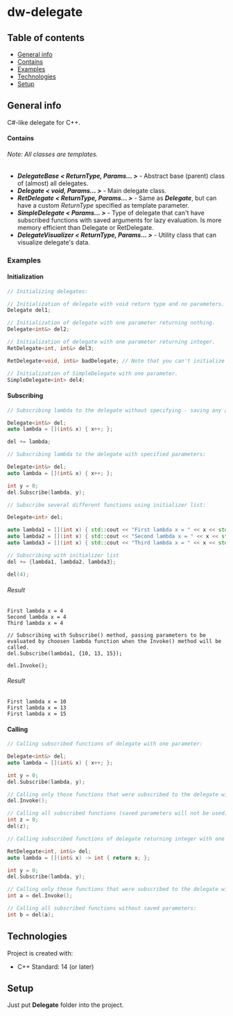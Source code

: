 # dw-delegate
## Table of contents
* [General info](#general-info)
* [Contains](#contains)
* [Examples](#examples)
* [Technologies](#technologies)
* [Setup](#setup)

## General info
C#-like delegate for C++.

#### Contains
###### Note: All classes are templates.
* ***DelegateBase < ReturnType, Params... >***          -   Abstract base (parent) class of (almost) all delegates.
* ***Delegate < void, Params... >***                    -   Main delegate class.
* ***RetDelegate < ReturnType, Params... >***           -   Same as ***Delegate***, but can have a custom *ReturnType* specified as template parameter.
* ***SimpleDelegate < Params... >***                    -   Type of delegate that can't have subscribed functions with saved arguments for lazy evaluation. Is more memory efficient than Delegate or RetDelegate.
* ***DelegateVisualizer < ReturnType, Params... >***    -   Utility class that can visualize delegate's data.

### Examples
#### Initialization
```cpp
// Initializing delegates:

// Initialization of delegate with void return type and no parameters.
Delegate del1;

// Initialization of delegate with one parameter returning nothing.
Delegate<int&> del2;

// Initialization of delegate with one parameter returning integer.
RetDelegate<int, int&> del3;

RetDelegate<void, int&> badDelegate; // Note that you can't initialize RetDelegate returning void.

// Initialization of SimpleDelegate with one parameter.
SimpleDelegate<int> del4;
```
#### Subscribing
```cpp
// Subscribing lambda to the delegate without specifying - saving any arguments - for lazy evaluation:

Delegate<int&> del;
auto lambda = [](int& x) { x++; };

del += lambda;
```

```cpp
// Subscribing lambda to the delegate with specified parameters:

Delegate<int&> del;
auto lambda = [](int& x) { x++; };

int y = 0;
del.Subscribe(lambda, y);
```

```cpp
// Subscribe several different functions using initializer list:

Delegate<int> del;

auto lambda1 = [](int x) { std::cout << "First lambda x = " << x << std::endl; };
auto lambda2 = [](int x) { std::cout << "Second lambda x = " << x << std::endl; };
auto lambda3 = [](int x) { std::cout << "Third lambda x = " << x << std::endl; };

// Subscribing with initializer list
del += {lambda1, lambda2, lambda3};

del(4);
```
###### Result
```
First lambda x = 4
Second lambda x = 4
Third lambda x = 4
```

```
// Subscribing with Subscribe() method, passing parameters to be evaluated by choosen lambda function when the Invoke() method will be called.
del.Subscribe(lambda1, {10, 13, 15});

del.Invoke();
```
###### Result
```
First lambda x = 10
First lambda x = 13
First lambda x = 15
```


#### Calling
```cpp
// Calling subscribed functions of delegate with one parameter:

Delegate<int&> del;
auto lambda = [](int& x) { x++; };

int y = 0;
del.Subscribe(lambda, y);

// Calling only those functions that were subscribed to the delegate with Subscribe() method:
del.Invoke();

// Calling all subscribed functions (saved parameters will not be used):
int z = 0;
del(z);
```

```cpp
// Calling subscribed functions of delegate returning integer with one parameter:

RetDelegate<int, int&> del;
auto lambda = [](int& x) -> int { return x; };

int y = 0;
del.Subscribe(lambda, y);

// Calling only those functions that were subscribed to the delegate with Subscribe() method:
int a = del.Invoke();

// Calling all subscribed functions without saved parameters:
int b = del(a);
```

## Technologies
Project is created with:
* C++ Standard: 14 (or later)

## Setup
Just put **Delegate** folder into the project.
